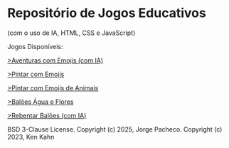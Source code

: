 <h1><b> Repositório de Jogos Educativos </h1></b>
<p>(com o uso de IA, HTML, CSS e JavaScript)</p>
<p>Jogos Disponíveis:</p>

<p><a href="https://jopacheco.github.io/jogos/Emojis Adventures">>Aventuras com Emojis (com IA)</a></p>
<p><a href="https://jopacheco.github.io/jogos/Pintar com Emojis">>Pintar com Emojis</a></p>
<p><a href="https://jopacheco.github.io/jogos/Pintar com Emojis Animais">>Pintar com Emojis de Animais</a></p>
<p><a href="https://jopacheco.github.io/jogos/Water Balloon Flowers">>Balões Água e Flores</a></p>
<p><a href="https://jopacheco.github.io/jogos/PopupBalloons">>Rebentar Balões (com IA)</a></p>
<p>
<p>
<p>


BSD 3-Clause License.
Copyright (c) 2025, Jorge Pacheco.
Copyright (c) 2023, Ken Kahn </p></p></p>


